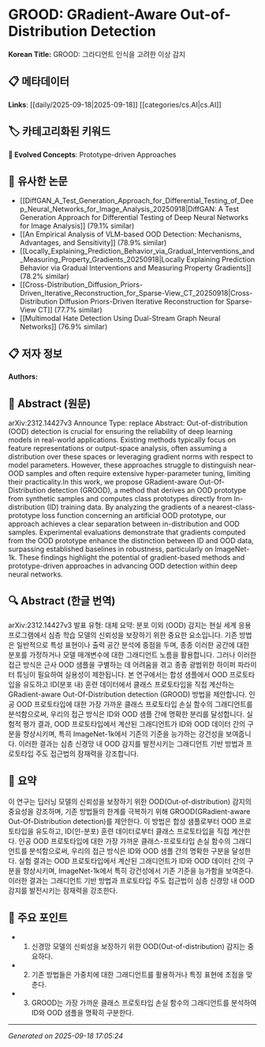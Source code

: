 
# GROOD: GRadient-Aware Out-of-Distribution Detection

**Korean Title:** GROOD: 그라디언트 인식을 고려한 이상 감지

## 📋 메타데이터

**Links**: [[daily/2025-09-18|2025-09-18]] [[categories/cs.AI|cs.AI]]

## 🏷️ 카테고리화된 키워드
**🚀 Evolved Concepts**: Prototype-driven Approaches

## 🔗 유사한 논문
- [[DiffGAN_A_Test_Generation_Approach_for_Differential_Testing_of_Deep_Neural_Networks_for_Image_Analysis_20250918|DiffGAN: A Test Generation Approach for Differential Testing of Deep Neural Networks for Image Analysis]] (79.1% similar)
- [[An Empirical Analysis of VLM-based OOD Detection: Mechanisms, Advantages, and Sensitivity]] (78.9% similar)
- [[Locally_Explaining_Prediction_Behavior_via_Gradual_Interventions_and_Measuring_Property_Gradients_20250918|Locally Explaining Prediction Behavior via Gradual Interventions and Measuring Property Gradients]] (78.2% similar)
- [[Cross-Distribution_Diffusion_Priors-Driven_Iterative_Reconstruction_for_Sparse-View_CT_20250918|Cross-Distribution Diffusion Priors-Driven Iterative Reconstruction for Sparse-View CT]] (77.7% similar)
- [[Multimodal Hate Detection Using Dual-Stream Graph Neural Networks]] (76.9% similar)

## 📋 저자 정보

**Authors:** 

## 📄 Abstract (원문)

arXiv:2312.14427v3 Announce Type: replace 
Abstract: Out-of-distribution (OOD) detection is crucial for ensuring the reliability of deep learning models in real-world applications. Existing methods typically focus on feature representations or output-space analysis, often assuming a distribution over these spaces or leveraging gradient norms with respect to model parameters. However, these approaches struggle to distinguish near-OOD samples and often require extensive hyper-parameter tuning, limiting their practicality.In this work, we propose GRadient-aware Out-Of-Distribution detection (GROOD), a method that derives an OOD prototype from synthetic samples and computes class prototypes directly from In-distribution (ID) training data. By analyzing the gradients of a nearest-class-prototype loss function concerning an artificial OOD prototype, our approach achieves a clear separation between in-distribution and OOD samples. Experimental evaluations demonstrate that gradients computed from the OOD prototype enhance the distinction between ID and OOD data, surpassing established baselines in robustness, particularly on ImageNet-1k. These findings highlight the potential of gradient-based methods and prototype-driven approaches in advancing OOD detection within deep neural networks.

## 🔍 Abstract (한글 번역)

arXiv:2312.14427v3 발표 유형: 대체
요약: 분포 이외 (OOD) 감지는 현실 세계 응용 프로그램에서 심층 학습 모델의 신뢰성을 보장하기 위한 중요한 요소입니다. 기존 방법은 일반적으로 특성 표현이나 출력 공간 분석에 중점을 두며, 종종 이러한 공간에 대한 분포를 가정하거나 모델 매개변수에 대한 그래디언트 노름을 활용합니다. 그러나 이러한 접근 방식은 근사 OOD 샘플을 구별하는 데 어려움을 겪고 종종 광범위한 하이퍼 파라미터 튜닝이 필요하여 실용성이 제한됩니다. 본 연구에서는 합성 샘플에서 OOD 프로토타입을 유도하고 ID(분포 내) 훈련 데이터에서 클래스 프로토타입을 직접 계산하는 GRadient-aware Out-Of-Distribution detection (GROOD) 방법을 제안합니다. 인공 OOD 프로토타입에 대한 가장 가까운 클래스 프로토타입 손실 함수의 그래디언트를 분석함으로써, 우리의 접근 방식은 ID와 OOD 샘플 간에 명확한 분리를 달성합니다. 실험적 평가 결과, OOD 프로토타입에서 계산된 그래디언트가 ID와 OOD 데이터 간의 구분을 향상시키며, 특히 ImageNet-1k에서 기존의 기준을 능가하는 강건성을 보여줍니다. 이러한 결과는 심층 신경망 내 OOD 감지를 발전시키는 그래디언트 기반 방법과 프로토타입 주도 접근법의 잠재력을 강조합니다.

## 📝 요약

이 연구는 딥러닝 모델의 신뢰성을 보장하기 위한 OOD(Out-of-distribution) 감지의 중요성을 강조하며, 기존 방법들의 한계를 극복하기 위해 GROOD(GRadient-aware Out-Of-Distribution detection)를 제안한다. 이 방법은 합성 샘플로부터 OOD 프로토타입을 유도하고, ID(인-분포) 훈련 데이터로부터 클래스 프로토타입을 직접 계산한다. 인공 OOD 프로토타입에 대한 가장 가까운 클래스-프로토타입 손실 함수의 그래디언트를 분석함으로써, 우리의 접근 방식은 ID와 OOD 샘플 간의 명확한 구분을 달성한다. 실험 결과는 OOD 프로토타입에서 계산된 그래디언트가 ID와 OOD 데이터 간의 구분을 향상시키며, ImageNet-1k에서 특히 강건성에서 기존 기준을 능가함을 보여준다. 이러한 결과는 그래디언트 기반 방법과 프로토타입 주도 접근법이 심층 신경망 내 OOD 감지를 발전시키는 잠재력을 강조한다.

## 🎯 주요 포인트

- 1. 신경망 모델의 신뢰성을 보장하기 위한 OOD(Out-of-distribution) 감지는 중요하다.

- 2. 기존 방법들은 가중치에 대한 그래디언트를 활용하거나 특징 표현에 초점을 맞춘다.

- 3. GROOD는 가장 가까운 클래스 프로토타입 손실 함수의 그래디언트를 분석하여 ID와 OOD 샘플을 명확히 구분한다.

---

*Generated on 2025-09-18 17:05:24*